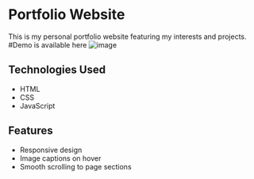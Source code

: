 # Portfolio Website

This is my personal portfolio website featuring my interests and projects.
#Demo is available here
![image](https://user-images.githubusercontent.com/58115228/235007155-ef56c679-6726-48de-8bab-df94ae6f8c64.png)



## Technologies Used

- HTML
- CSS
- JavaScript

## Features

- Responsive design
- Image captions on hover
- Smooth scrolling to page sections

